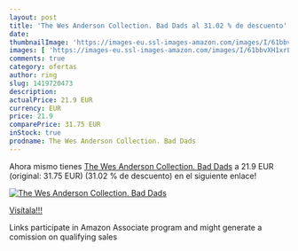 ```yaml
---
layout: post
title: 'The Wes Anderson Collection. Bad Dads al 31.02 % de descuento'
date: 
thumbnailImage: 'https://images-eu.ssl-images-amazon.com/images/I/61bbvXH1xrL._SL200_.jpg'
images: [ 'https://images-eu.ssl-images-amazon.com/images/I/61bbvXH1xrL._SL200_.jpg' ]
comments: true
category: ofertas
author: ring
slug: 1419720473
description:
actualPrice: 21.9 EUR
currency: EUR
price: 21.9
comparePrice: 31.75 EUR
inStock: true
prodname: The Wes Anderson Collection. Bad Dads
---
```


Ahora mismo tienes [The Wes Anderson Collection. Bad Dads](https://www.amazon.es/dp/1419720473/?tag=tolees-21) a 21.9 EUR (original: 31.75 EUR) (31.02 %  de descuento) en el siguiente enlace!

[![The Wes Anderson Collection. Bad Dads](https://images-eu.ssl-images-amazon.com/images/I/61bbvXH1xrL._SL200_.jpg)](https://www.amazon.es/dp/1419720473/?tag=tolees-21)

[Visítala!!!](https://www.amazon.es/dp/1419720473/?tag=tolees-21)

Links participate in Amazon Associate program and might generate a comission on qualifying sales
